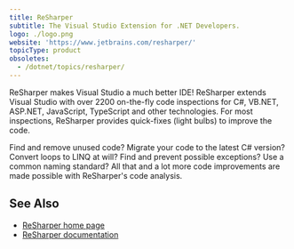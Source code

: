 ```yaml
---
title: ReSharper
subtitle: The Visual Studio Extension for .NET Developers.
logo: ./logo.png
website: 'https://www.jetbrains.com/resharper/'
topicType: product
obsoletes:
  - /dotnet/topics/resharper/
---
```


ReSharper makes Visual Studio a much better IDE! ReSharper extends Visual Studio with over 2200 on-the-fly code inspections for C#, VB.NET, ASP.NET, JavaScript, TypeScript and other technologies. For most inspections, ReSharper provides quick-fixes (light bulbs) to improve the code.

Find and remove unused code? Migrate your code to the latest C# version? Convert loops to LINQ at will? Find and prevent possible exceptions? Use a common naming standard? All that and a lot more code improvements are made possible with ReSharper's code analysis.

## See Also
- [ReSharper home page](https://www.jetbrains.com/resharper/)
- [ReSharper documentation](https://www.jetbrains.com/resharper/documentation/documentation.html)
